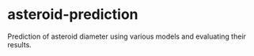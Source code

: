 # asteroid-prediction
Prediction of asteroid diameter using various models and evaluating their results.
